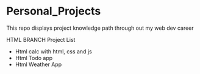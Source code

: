 # Personal_Projects
This repo displays project knowledge path through out my web dev career

HTML BRANCH Project List

- Html calc with html, css and js
- Html Todo app
- Html Weather App
